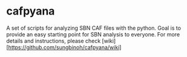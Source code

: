 # cafpyana

A set of scripts for analyzing SBN CAF files with the python.
Goal is to provide an easy starting point for SBN analysis to everyone.
For more details and instructions, please check [wiki][https://github.com/sungbinoh/cafpyana/wiki]
